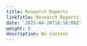 ```yaml
---
title: Research Reports
linkTitle: Research Reports
date: '2025-04-24T16:18:00Z'
weight: 0
description: No content
---
```




